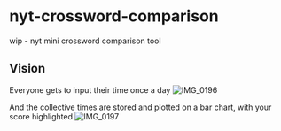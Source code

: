 # nyt-crossword-comparison
wip - nyt mini crossword comparison tool

## Vision
Everyone gets to input their time once a day
![IMG_0196](https://github.com/gdifiore/nyt-crossword-comparison/assets/29180981/81dd4f2b-378b-4a65-86f2-1466f8f22182)

And the collective times are stored and plotted on a bar chart, with your score highlighted
![IMG_0197](https://github.com/gdifiore/nyt-crossword-comparison/assets/29180981/3bea1ea3-84d7-48e3-80d8-bd69b092a782)
